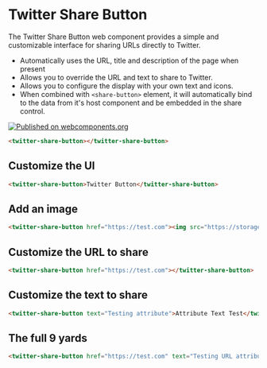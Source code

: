 # Twitter Share Button

The Twitter Share Button web component provides a simple and customizable
interface for sharing URLs directly to Twitter.

* Automatically uses the URL, title and description of the page when present
* Allows you to override the URL and text to share to Twitter.
* Allows you to configure the display with your own text and icons.
* When combined with `<share-button>` element, it will automatically bind to the
  data from it's host component and be embedded in the share control.

[![Published on webcomponents.org](https://img.shields.io/badge/webcomponents.org-published-blue.svg)](https://www.webcomponents.org/element/owner/my-element)

<!--
```
<custom-element-demo>
  <template>
    <link rel="import" href="twitter-share-button.html">
    <script src="../webcomponentsjs/webcomponents-lite.js"></script>
    <script src="twitter-share-button.js"></script>
    <next-code-block></next-code-block>
  </template>
</custom-element-demo>
```
-->
```html
<twitter-share-button></twitter-share-button>
```

## Customize the UI

<!--
```
<custom-element-demo>
  <template>
    <link rel="import" href="twitter-share-button.html">
    <script src="../webcomponentsjs/webcomponents-lite.js"></script>
    <script src="twitter-share-button.js"></script>
    <next-code-block></next-code-block>
  </template>
</custom-element-demo>
```
-->
```html
<twitter-share-button>Twitter Button</twitter-share-button>
```

## Add an image

<!--
```
<custom-element-demo>
  <template>
    <link rel="import" href="twitter-share-button.html">
    <script src="../webcomponentsjs/webcomponents-lite.js"></script>
    <script src="twitter-share-button.js"></script>
    <next-code-block></next-code-block>
  </template>
</custom-element-demo>
```
-->
```html
<twitter-share-button href="https://test.com"><img src="https://storage.googleapis.com/material-icons/external-assets/v4/icons/svg/ic_share_black_24px.svg"></twitter-share-button>
```

## Customize the URL to share
<!--
```
<custom-element-demo>
  <template>
    <link rel="import" href="twitter-share-button.html">
    <script src="../webcomponentsjs/webcomponents-lite.js"></script>
    <script src="twitter-share-button.js"></script>
    <next-code-block></next-code-block>
  </template>
</custom-element-demo>
```
-->
```html
<twitter-share-button href="https://test.com"></twitter-share-button>
```

## Customize the text to share

<!--
```
<custom-element-demo>
  <template>
    <link rel="import" href="twitter-share-button.html">
    <script src="../webcomponentsjs/webcomponents-lite.js"></script>
    <script src="twitter-share-button.js"></script>
    <next-code-block></next-code-block>
  </template>
</custom-element-demo>
```
-->
```html
<twitter-share-button text="Testing attribute">Attribute Text Test</twitter-share-button>
```


## The full 9 yards
<!--
```
<custom-element-demo>
  <template>
    <link rel="import" href="twitter-share-button.html">
    <script src="../webcomponentsjs/webcomponents-lite.js"></script>
    <script src="twitter-share-button.js"></script>
    <next-code-block></next-code-block>
  </template>
</custom-element-demo>
```
-->
```html
<twitter-share-button href="https://test.com" text="Testing URL attribute">Attribute and URL Test</twitter-share-button>
```